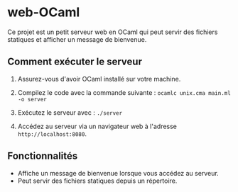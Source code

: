 # web-OCaml

Ce projet est un petit serveur web en OCaml qui peut servir des fichiers statiques et afficher un message de bienvenue.

## Comment exécuter le serveur

1. Assurez-vous d'avoir OCaml installé sur votre machine.
2. Compilez le code avec la commande suivante :
```ocamlc unix.cma main.ml -o server```

3. Exécutez le serveur avec :
```./server```

5. Accédez au serveur via un navigateur web à l'adresse `http://localhost:8080`.

## Fonctionnalités

- Affiche un message de bienvenue lorsque vous accédez au serveur.
- Peut servir des fichiers statiques depuis un répertoire.




